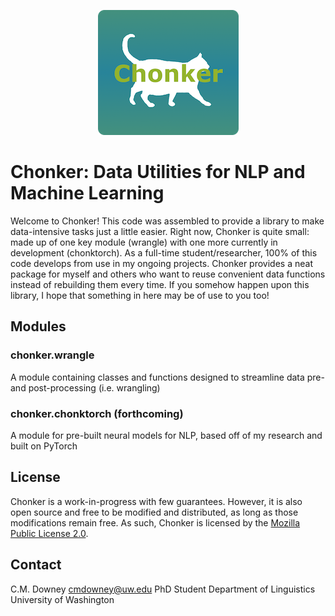 <p align="center"><img src="logo.png" alt="Chonker Logo" width="225" height="200"></p>

# Chonker: Data Utilities for NLP and Machine Learning

Welcome to Chonker! This code was assembled to provide a library to make data-intensive tasks just a little easier. Right now, Chonker is quite small: made up of one key module (wrangle) with one more currently in development (chonktorch). As a full-time student/researcher, 100% of this code develops from use in my ongoing projects. Chonker provides a neat package for myself and others who want to reuse convenient data functions instead of rebuilding them every time. If you somehow happen upon this library, I hope that something in here may be of use to you too!

## Modules
### chonker.wrangle
A module containing classes and functions designed to streamline data pre- and post-processing (i.e. wrangling)
### chonker.chonktorch (forthcoming)
A module for pre-built neural models for NLP, based off of my research and built on PyTorch

## License
Chonker is a work-in-progress with few guarantees. However, it is also open source and free to be modified and distributed, as long as those modifications remain free. As such, Chonker is licensed by the <a href=https://www.mozilla.org/en-US/MPL/2.0/FAQ>Mozilla Public License 2.0</a>.

## Contact
C.M. Downey
cmdowney@uw.edu
PhD Student
Department of Linguistics
University of Washington
